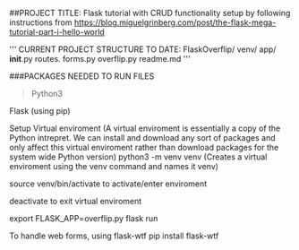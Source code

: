 ##PROJECT TITLE: 
Flask tutorial with CRUD functionality setup by following instructions from https://blog.miguelgrinberg.com/post/the-flask-mega-tutorial-part-i-hello-world

'''
CURRENT PROJECT STRUCTURE TO DATE:
FlaskOverflip/
  venv/
  app/
    __init__.py
    routes.
    forms.py
  overflip.py
  readme.md
'''

###PACKAGES NEEDED TO RUN FILES
>Python3

Flask (using pip)

Setup Virtual enviroment (A virtual enviroment is essentially a copy of the Python intrepret. We can install and download any sort of packages and only affect this virtual enviroment rather than download packages for the system wide Python version)
python3 -m venv venv (Creates a virtual enviroment using the venv command and names it venv)

source venv/bin/activate to activate/enter enviroment

deactivate to exit virtual enviroment

export FLASK_APP=overflip.py
flask run

To handle web forms, using flask-wtf
pip install flask-wtf